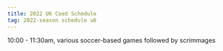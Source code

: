 ```yaml
---
title: 2022 U6 Coed Schedule
tag: 2022-season schedule u6
---
```


10:00 - 11:30am, various soccer-based games followed by scrimmages
